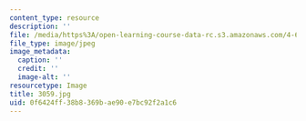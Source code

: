 ```yaml
---
content_type: resource
description: ''
file: /media/https%3A/open-learning-course-data-rc.s3.amazonaws.com/4-614-religious-architecture-and-islamic-cultures-fall-2002/0f6424ff38b8369bae90e7bc92f2a1c6_3059.jpg
file_type: image/jpeg
image_metadata:
  caption: ''
  credit: ''
  image-alt: ''
resourcetype: Image
title: 3059.jpg
uid: 0f6424ff-38b8-369b-ae90-e7bc92f2a1c6
---
```

